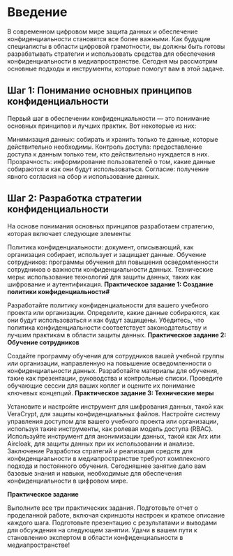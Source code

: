 # Введение
В современном цифровом мире защита данных и обеспечение конфиденциальности становятся все более важными. Как будущие специалисты в области цифровой грамотности, вы должны быть готовы разрабатывать стратегии и использовать средства для обеспечения конфиденциальности в медиапространстве. Сегодня мы рассмотрим основные подходы и инструменты, которые помогут вам в этой задаче.

## Шаг 1: Понимание основных принципов конфиденциальности
Первый шаг в обеспечении конфиденциальности — это понимание основных принципов и лучших практик. Вот некоторые из них:

Минимизация данных: собирать и хранить только те данные, которые действительно необходимы.
Контроль доступа: предоставление доступа к данным только тем, кто действительно нуждается в них.
Прозрачность: информирование пользователей о том, какие данные собираются и как они будут использоваться.
Согласие: получение явного согласия на сбор и использование данных.
## Шаг 2: Разработка стратегии конфиденциальности
На основе понимания основных принципов разработаем стратегию, которая включает следующие элементы:

Политика конфиденциальности: документ, описывающий, как организация собирает, использует и защищает данные.
Обучение сотрудников: программы обучения для повышения осведомленности сотрудников о важности конфиденциальности данных.
Технические меры: использование технологий для защиты данных, таких как шифрование и аутентификация.
**Практическое задание 1: Создание политики конфиденциальности#**

Разработайте политику конфиденциальности для вашего учебного проекта или организации.
Определите, какие данные собираются, как они будут использоваться и как будут защищены.
Убедитесь, что политика конфиденциальности соответствует законодательству и лучшим практикам в области защиты данных.
**Практическое задание 2: Обучение сотрудников**

Создайте программу обучения для сотрудников вашей учебной группы или организации, направленную на повышение осведомленности о конфиденциальности данных.
Разработайте материалы для обучения, такие как презентации, руководства и контрольные списки.
Проведите обучающие сессии для ваших коллег и оцените их понимание ключевых концепций.
**Практическое задание 3: Технические меры**

Установите и настройте инструмент для шифрования данных, такой как VeraCrypt, для защиты конфиденциальных файлов.
Настройте систему управления доступом для вашего учебного проекта или организации, используя такие инструменты, как ролевая модель доступа (RBAC).
Используйте инструмент для анонимизации данных, такой как Arx или Aircloak, для защиты данных при их использовании и анализе.
Заключение
Разработка стратегий и реализация средств для конфиденциальности в медиапространстве требуют комплексного подхода и постоянного обучения. Сегодняшнее занятие дало вам базовые знания и навыки, необходимые для обеспечения конфиденциальности в цифровом мире.

**Практическое задание**

Выполните все три практических задания.
Подготовьте отчет о проделанной работе, включая скриншоты настроек и краткое описание каждого шага.
Подготовьте презентацию с результатами и выводами для обсуждения на следующем занятии.
Удачи в вашем пути к становлению экспертом в области конфиденциальности в медиапространстве!







